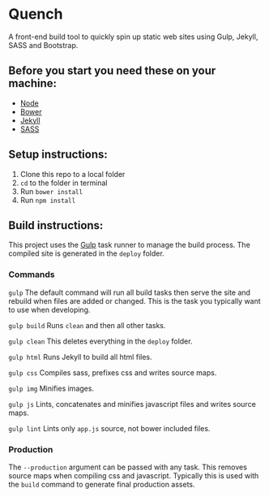 
# Quench
A front-end build tool to quickly spin up static web sites using Gulp, Jekyll, SASS and Bootstrap.

## Before you start you need these on your machine:
- [Node](https://nodejs.org/)
- [Bower](http://bower.io/)
- [Jekyll](http://jekyllrb.com/)
- [SASS](http://sass-lang.com/)

## Setup instructions:
1. Clone this repo to a local folder
2. `cd` to the folder in terminal
3. Run `bower install`
4. Run `npm install`

## Build instructions:
This project uses the [Gulp](http://gulpjs.com/) task runner to manage the build process. The compiled site is generated in the `deploy` folder.

### Commands
`gulp` The default command will run all build tasks then serve the site and rebuild when files are added or changed. This is the task you typically want to use when developing.

`gulp build` Runs `clean` and then all other tasks.

`gulp clean` This deletes everything in the `deploy` folder.

`gulp html` Runs Jekyll to build all html files.

`gulp css` Compiles sass, prefixes css and writes source maps.

`gulp img` Minifies images.

`gulp js` Lints, concatenates and minifies javascript files and writes source maps.

`gulp lint` Lints only `app.js` source, not bower included files.

### Production
The `--production` argument can be passed with any task. This removes source maps when compiling css and javascript. Typically this is used with the `build` command to generate final production assets.
